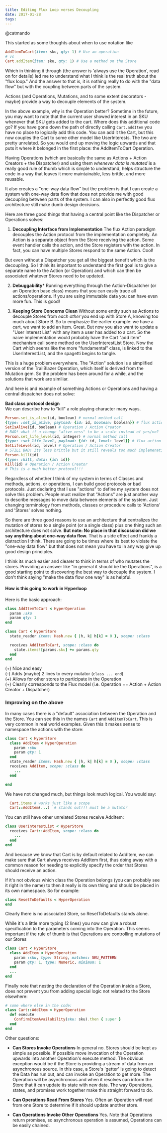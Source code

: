 ```yaml
---
title: Editing Flux Loop verses Decoupling
date: 2017-01-28
tags:
---
```


@catmando

This started as some thoughts about when to use notation like

```ruby
AddItemToCart(item: sku, qty: 1) # Use an operation
# vs
Cart.addItem(item: sku, qty: 1) # Use a method on the Store
```

Which in thinking it through (the answer is 'always use the Operation', read on for details) led me to understand what I think is the real truth about the "flux loop."  And the answer to that is, it is nothing really to do with the "data flow" but with the coupling between parts of the system.

Actions (and Operations, Mutations, and to some extent decorators - maybe) provide a way to decouple elements of the system.

In the above example, why is the Operation better?  Sometime in the future, you may want to note that the current user showed interest in an SKU whenever that SKU gets added to the cart.  Where does this additional code go?  If you have gone down the path of directly calling `Cart.addItem` you have no place to logically add this code.  You can add it the Cart, but this now couples the Cart to some other model like UserInterests.  The two are pretty unrelated.  So you would end up moving the logic upwards and that puts it where it belonged in the first place: the AddItemToCart Operation.

Having Operations (which are basically the same as Actions + Action Creators + the Dispatcher) and using them *whenever data is mutated*  is a really good rule of thumb which is simple to understand, helps structure the code in a way that leaves it more maintainable, less brittle, and more reusable.

It also creates a "one-way data flow" but the problem is that I can create a system with one-way data flow that does not provide me with good decoupling between parts of the system.  I can also in perfectly good flux architecture still make dumb design decisions.

Here are three good things that having a central point like the Dispatcher or Operations solves:

1. **Decoupling Interface from Implementation**
  The flux Action paradigm decouples the Action protocol from the implementation completely.  An Action is a separate object from the Store receiving the action.  Some event handler calls the action, and the Store registers with the action.  In fact, you can have multiple Stores respond to the same Action.  Cool!

  But even without a Dispatcher you get all the biggest benefit which is the decoupling.  So I think its important to understand the first goal is to give a separate name to the Action (or Operation) and which can then be associated whatever Stores need to be updated.

2. **Debuggability***
  Running everything through the Action-Dispatcher (or an Operation base class) means that you can easily trace all actions/operations.  If you are using immutable data you can have even more fun.  This is good!

3. **Keeping Store Concerns Clean**
  Without some entity such as Actions to decouple Stores from *each other* you end up with Store A, knowing too much about Store B. So to emphasize the earlier example: we have a cart, we want to add an item.  Great.  But now you also want to update a "User Interest List" with any item a user has added to a cart.  So the naive implementation would probably have the Cart "add item" mechanism call some method on the UserInterestList Store.  Now the Cart which seems like the more "fundamental" class, is linked to the UserInterestList, and the spagetti begins to tangle.  

  This is a huge problem everywhere.  The "Action" solution is a simplified version of the TrailBlazer Operation, which itself is derived from the Mutation gem.  So the problem has been around for a while, and the solutions that work are similiar.

And here is and example of something Actions or Operations and having a central dispatcher does not solve:

**Bad class protocol design**  
We can describe how to "kill" a role playing character many ways.   

```ruby
Person.set_is_alive(id, boolean) # normal method call
{type: :set_is_alive, payload: {id: id, boolean: boolean}} # flux action
SetIsAlive(id, boolean) # Operation / Action Creator
# BAD! what if u change "alive-ness" to be a scale instead of yes/no?
Person.set_life_level(id, integer) # normal method call
{type: :set_life_level, payload: {id: id, level: level}} # flux action
SetLifeLevel(id, level) # Operation / Action Creator
# STILL BAD! Its less brittle but it still reveals too much implemenation
Person.kill(id)
{type: :kill, data: {id: id}}
Kill(id) # Operation / Action Creator
# This is a much better protocol!!!
```

  Regardless of whether I think of my system in terms of Classes and methods, actions, or operations, I can build good protocols or bad protocols.  Just declaring that I use "actions" to define my system does not solve this problem.  People must realize that "Actions" are just another way to describe messages to move data between elements of the system.  Just changing terminology from methods, classes or procedure calls to 'Actions' and 'Stores' solves nothing.

So there are three good reasons to use an architecture that centralizes the mutation of stores to a single point (or a single class) plus one thing such an architecture does not solve.  **But note:  No place in that discussion did we say anything about one-way data flow.**  That is a side effect and frankly a distraction I think.  There are going to be times where its best to violate the "one-way data flow" but that does not mean you have to in any way give up good design principles.

I think its much easier and clearer to think in terms of who mutates the stores.  Providing an answer like "in general it should be the Operations", is a good starting point to discovering the best way to decouple the system.  I don't think saying "make the data flow one way" is as helpful.

#### How is this going to work in Hyperloop

Here is the basic approach:

```ruby
class AddItemToCart < HyperOperation
  param :sku
  param qty: 1
end

class Cart < HyperStore
  state_reader items: Hash.new { |h, k| h[k] = 0 }, scope: :class

  receives AddItemToCart, scope: :class do
    state.items![params.sku] += params.qty
  end
end
```

  (+) Nice and easy  
  (-) Adds (maybe) 2 lines to every mutator (`class ... end`)  
  (+) Allows for other stores to participate in the Operation   
  (+) Clearly corresponds to the Flux model (i.e. Operation == Action + Action Creator + Dispatcher)  

### Improving on the above

In many cases there is a "default" association between the Operation and the Store.  You can see this in the names `Cart` and `AddItemToCart`. This is very common in real world examples.  Given this it makes sense to namespace the actions with the store:

```ruby
class Cart < HyperStore
  class AddItem < HyperOperation
    param :sku
    param qty: 1
  end
  state_reader items: Hash.new { |h, k| h[k] = 0 }, scope: :class
  receives AddItem, scope: :class do
    ...
  end

end
```

We have not changed much, but things look much logical.  You would say:

```ruby
  Cart.items # works just like a scope
  Cart::AddItem(...)  # stands out!!! must be a mutator
```

You can still have other unrelated Stores receive AddItem:

```ruby
class UserInterestList < HyperStore
  receives Cart::AddItem, scope: :class do
    ...
  end
end
```

And because we know that Cart is by default related to AddItem, we can make sure that Cart always receives AddItem first, thus doing away with a common reason for needing to explicitly specify the order that Stores should receive an action.

If it's not obvious which class the Operation belongs (you can probably see it right in the name) to then it really is its own thing and should be placed in its own namespace.  So for example:
```ruby
class ResetToDefaults < HyperOperation
end
```
Clearly there is no associated Store, so ResetToDefaults stands alone.

While it's a little more typing (2 lines) you now can give a robust specification to the parameters coming into the Operation.  This seems important if the rule of thumb is that Operations are controlling mutations of our Stores

```ruby   
class Cart < HyperStore  
  class AddItem < HyperOperation
    param :sku, type: String, matches: SKU_PATTERN    
    param qty: 1, type: Numeric, minimum: 1
  end   
  ...
end
  ```  

Finally note that nesting the declaration of the Operation inside a Store, does not prevent you from adding special logic not related to the Store elsewhere:

```ruby
# some where else in the code:
class Cart::AddItem < HyperOperation
  def execute
    ConfirmItemAvailability(sku: sku).then { super }
  end
end
```

Other questions:

+ **Can Stores Invoke Operations**
  In general no.  Stores should be kept as simple as possible.  If possible move invocation of the Operation upwards into another Operation's execute method.  The obvious exception would be if the Store is providing a stream of data from an asynchronous source.  In this case, a Store's 'getter' is going to detect the Data has run out, and can invoke an Operation to get more.  The Operation will be asynchronous and when it resolves can inform the Store that it can update its state with new data.  The way Operations, states, and promises work together make this straight forward to do.

+ **Can Operations Read From Stores**
  Yes.  Often an Operation will read from one Store to determine if it should update another store.  

+ **Can Operations Invoke Other Operations**
  Yes.  Note that Operations return promises, so asynchronous operation is assumed, Operations can be easily chained.
